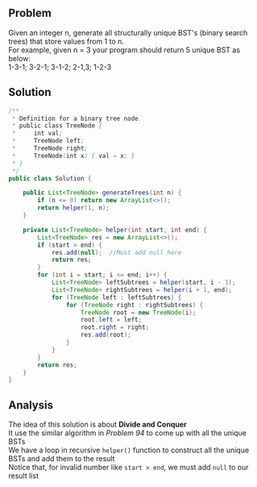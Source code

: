 ## Problem 
Given an integer n, generate all structurally unique BST's (binary search trees) that store values from 1 to n.  
For example, given n = 3 your program should return 5 unique BST as below:  
1-3-1; 3-2-1; 3-1-2; 2-1,3; 1-2-3  

## Solution 
```java
/**
 * Definition for a binary tree node.
 * public class TreeNode {
 *     int val;
 *     TreeNode left;
 *     TreeNode right;
 *     TreeNode(int x) { val = x; }
 * }
 */
public class Solution {

    public List<TreeNode> generateTrees(int n) {
        if (n <= 0) return new ArrayList<>();
        return helper(1, n);
    }

    private List<TreeNode> helper(int start, int end) {
        List<TreeNode> res = new ArrayList<>();
        if (start > end) {
            res.add(null);  //Must add null here
            return res;
        }
        for (int i = start; i <= end; i++) {
            List<TreeNode> leftSubtrees = helper(start, i - 1);
            List<TreeNode> rightSubtrees = helper(i + 1, end);
            for (TreeNode left : leftSubtrees) {
                for (TreeNode right : rightSubtrees) {
                    TreeNode root = new TreeNode(i);
                    root.left = left;
                    root.right = right;
                    res.add(root);
                }
            }
        }
        return res;
    }
}
```

## Analysis 
The idea of this solution is about **Divide and Conquer**  
It use the similar algorithm in *Problem 94* to come up with all the unique BSTs  
We have a loop in recursive `helper()` function to construct all the unique BSTs and add them to the result  
Notice that, for invalid number like `start > end`, we must add `null` to our result list  